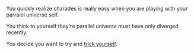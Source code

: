 You quickly realize charades is really easy when you are playing with your parralel universe self.

You think to yourself they're parallel universe must have only diverged recently.

You decide you want to try and [trick yourself](create-your-own-adventure/english/friendly-person/charades/charades-update/charades-update.md).